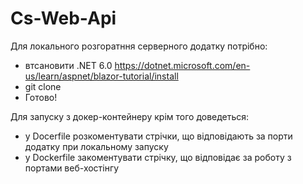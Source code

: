 # Cs-Web-Api
Для локального розгоратння серверного додатку потрібно:
- втсановити .NET 6.0 https://dotnet.microsoft.com/en-us/learn/aspnet/blazor-tutorial/install
- git clone
- Готово!


Для запуску з докер-контейнеру крім того доведеться:
- у Docerfile розкоментувати стрічки, що відповідають за порти додатку при локальному запуску
- у Dockerfile закоментувати стрічку, що відповідає за роботу з портами веб-хостінгу
